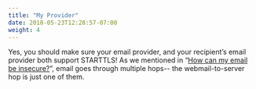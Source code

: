 ```yaml
---
title: "My Provider"
date: 2018-05-23T12:28:57-07:00
weight: 4
---
```

Yes, you should make sure your email provider, and your recipient’s email provider both support STARTTLS! As we mentioned in “<a href="/faq/how-can/">How can my email be insecure?</a>”, email goes through multiple hops-- the webmail-to-server hop is just one of them.
